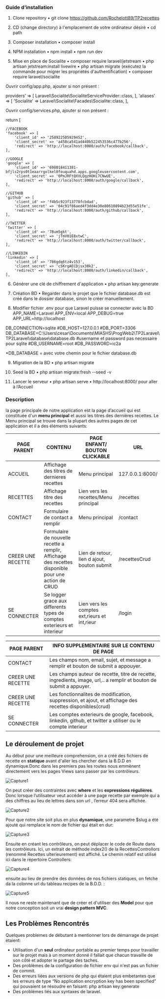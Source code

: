 ### Guide d’installation 

1.	Clone repository
•	git clone https://github.com/Rochelott89/TP2recettes

2.	CD (change directory) à l'emplacement de votre ordinateur désiré
•	cd path

3.	Composer installation 
•	composer install

4.	NPM installation
•	npm install
•	npm run dev

5.	Mise en place de Socialite
•	composer require laravel/jetstream
•	php artisan jetstream:install livewire
•	php artisan migrate (exécutez la commande pour migrer les propriétés d'authentification)
•	composer require laravel/socialite

Ouvrir config/app.php, ajouter si non présent : 

providers' => [
    Laravel\Socialite\SocialiteServiceProvider::class,
],
'aliases' => [
    'Socialite' => Laravel\Socialite\Facades\Socialite::class,
],


Ouvrir config/services.php, ajouter si non présent : 

return [
    
    //FACEBOOK 
    'facebook' => [
        'client_id' => '258922505929452',
        'client_secret' => 'a458ca541ad440b522453536c477b256',
        'redirect' => 'http://localhost:8000/auth/facebook/callback',
    ],

    //GOOGLE
    'google' => [
        'client_id' => '698018411381-bfjls2rps0t1eaarrgolkel0fouquahd.apps.googleusercontent.com',
        'client_secret' => '0PmJRFtQXVLQqzHOHi7CNwUE',
        'redirect' => 'http://localhost:8000/auth/google/callback',
    ],

    //GITHUB
    'github' => [
        'client_id' => 'f4b5c923f13778fcbdad',
        'client_secret' => '04c91f86aed4f3dd4e30e80610894b23d55e51fe',
        'redirect' => 'http://localhost:8000/auth/github/callback',
    ],

    //TWITTER
    'twitter' => [
        'client_id' => '78um5gkt',
        'client_secret' => 'jTmV01E8xtwC',
        'redirect' => 'http://localhost:8000/auth/twitter/callback',
    ],

    //LINKEDIN
    'linkedin' => [
        'client_id' => '786gdq6tz4v153',
        'client_secret' => 'c5KrgAECDjsx38k2',
        'redirect' => 'http://localhost:8000/auth/linkedin/callback',
    ],

6.	Générer une clé de chiffrement d'application
•	php artisan key:generate

7.	Création BD
•	Regarder dans le projet que le fichier database.db est créé dans le dossier database, sinon le créer manuellement.

8.	Modifier fichier .env pour que Laravel puisse se connecter avec la BD
APP_NAME=Laravel
APP_ENV=local
APP_DEBUG=true
APP_URL=http://localhost


DB_CONNECTION=sqlite
#DB_HOST=127.0.0.1
#DB_PORT=3306
DB_DATABASE=C:\Users\cesar\Documents\MIASHS\ProgWeb2\TP2Laravel\TP2Laravel\database\database.db
#username et password pas necessaire pour sqlite
#DB_USERNAME=root
#DB_PASSWORD=ic2a

*DB_DATABASE = avec votre chemin pour le fichier database.db

9.	Migration de la BD
•	php artisan migrate

10.	Seed la BD
•	php artisan migrate:fresh --seed -v

11.	Lancer le serveur
•	php artisan serve
•	http://localhost:8000/ pour aller à l’Accueil 


### Description
la page principale de notre application est la page d’accueil qui est constituée d'un **menu principal** et aussi les titres des dernières recettes. Le Menu principal se trouve dans la plupart des autres pages de cet application et il a des éléments suivants:

| PAGE PARENT       | CONTENU                                                                                             | PAGE ENFANT/ BOUTON CLICKABLE                 | URL             |
|-------------------|-----------------------------------------------------------------------------------------------------|-----------------------------------------------|-----------------|
| ACCUEIL           | Affichage des titres de dernieres recettes                                                          | Menu principal                                | 127.0.0.1:8000/ |
| RECETTES          | Affichage titre des recettes                                                                        | Lien vers les recettes/Menu principal         | /recettes       |
| CONTACT           | Formulaire de contact a remplir                                                                     | Menu principal                                | /contact        |
| CREER UNE RECETTE | Formulaire de nouvelle recette a remplir, Affichage des recettes disponible pour une action de CRUD | Lien de retour, lien d ajout, bouton submit   | /recettesCrud   |
| SE CONNECTER      | Se logger grace aux differents types de comptes exterieurs et interieur                             | Lien vers les comptes ext‚rieurs et int‚rieur | /login          |

 

| PAGE PARENT       | INFO SUPPLEMENTAIRE SUR LE CONTENU DE PAGE                                                                          |
|-------------------|---------------------------------------------------------------------------------------------------------------------|
| CONTACT           | Les champs nom, email, sujet, et message a remplir et bouton de submit a appouyer.                                  |
| CREER UNE RECETTE | Les champs auteur de recette, titre de recette, ingredients, image, url,.. a remplir et bouton de submit a appuyer. |
| CREER UNE RECETTE | Les fonctionnalites de  modification, suppression, et ajout, et affichage des recettes disponibles(crud)            |
| SE CONNECTER      | Les comptes exterieurs de google, facebook, linkedin, github, et twitter a utiliser ou le compte interieur          |



## Le déroulement de projet
Au début pour une meilleure comprehension, on a créé des fichiers de recette en **statique** avant d'aller les chercher dans la B.D.D en dynamique.Donc dans les premiers pas les routes nous emmènent directement vers les pages Views sans passer par les contrôleurs.

![Capture1](https://user-images.githubusercontent.com/81319754/115557184-c43a5380-a2b1-11eb-9684-4e8de936273f.PNG)


On peut créer des contraintes avec **where** et les **expressions régulières**. Donc lorsque l’utilisateur veut accéder à une page recette par exemple qui a des chiffres au lieu de lettres dans son url , l’erreur 404 sera affichée. 

![Capture2](https://user-images.githubusercontent.com/81319754/115555282-9e13b400-a2af-11eb-8779-1c4505b93cc1.PNG)

Pour que notre site soit plus en plus **dynamique**, une parametre $slug a été ajouté qui remplace le nom de fichier qui était en dur:

![Capture3](https://user-images.githubusercontent.com/81319754/115555601-f945a680-a2af-11eb-96a7-7004d041623b.PNG)

Ensuite en créant les contrôleurs, on peut déplacer le code de Route dans les contrôleurs. Ici, un extrait de méthode index2() de la RecettesControllors (renommé Recettes ulterieurement) est affiché. Le chemin relatif est utilisé ici dans le répertoire Controllers:

![Capture4](https://user-images.githubusercontent.com/81319754/115556039-7ffa8380-a2b0-11eb-9606-e8b3d9561dcd.PNG)

ensuite au lieu de prendre des données de nos fichiers statiques, on fetche da la colonne url du tableau recipes de la B.D.D. :

![Capture5](https://user-images.githubusercontent.com/81319754/115556202-b506d600-a2b0-11eb-9dec-9984852b2dfb.PNG)

Il nous ne reste maintenant que de créer et d'utiliser des **Model** pour que notre conception soit un vrai **design pattern MVC**.


## Les Problèmes Rencontrés

Quelques problemes de débutant à mentionner lors de démarrage de projet étaient:
* Utilisation d'un **seul** ordinateur portable au premier temps pour travailler sur le projet mais à un moment donné il fallait que chacun travaille de son côté et adopter le partage des taches.
* Des problèmes de la configuration de fichier env qui n'est pas un fichier de commit.
* Des erreurs liées aux versions de php qui étaient plus embetantes que les erreurs de type “No application encryption key has been specified” qui pouvaient se résoudre en faisant:       php artisan key:generate
* Des problémes liés aux syntaxes de laravel.


